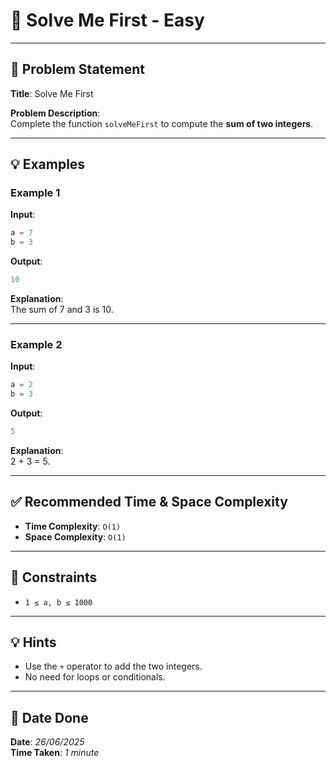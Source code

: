 
# 🧮 Solve Me First - Easy

---

## 📌 Problem Statement

**Title**: Solve Me First

**Problem Description**:  
Complete the function `solveMeFirst` to compute the **sum of two integers**.

---

## 💡 Examples

### Example 1  
**Input**:  
```python
a = 7  
b = 3
```

**Output**:  
```python
10
```

**Explanation**:  
The sum of 7 and 3 is 10.

---

### Example 2  
**Input**:  
```python
a = 2  
b = 3
```

**Output**:  
```python
5
```

**Explanation**:  
2 + 3 = 5.

---

## ✅ Recommended Time & Space Complexity

- **Time Complexity**: `O(1)`  
- **Space Complexity**: `O(1)`

---

## 📎 Constraints

- `1 ≤ a, b ≤ 1000`

---

## 💡 Hints

- Use the `+` operator to add the two integers.
- No need for loops or conditionals.

---

## 📅 Date Done

**Date**: *26/06/2025*  
**Time Taken**: *1 minute*
